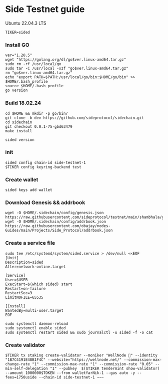 # Side Testnet guide

Ubuntu 22.04.3 LTS

~~~
TIKER=sided
~~~

### Install GO
~~~
ver="1.20.5"
wget "https://golang.org/dl/go$ver.linux-amd64.tar.gz"
sudo rm -rf /usr/local/go
sudo tar -C /usr/local -xzf "go$ver.linux-amd64.tar.gz"
rm "go$ver.linux-amd64.tar.gz"
echo "export PATH=$PATH:/usr/local/go/bin:$HOME/go/bin" >> $HOME/.bash_profile
source $HOME/.bash_profile
go version
~~~

### Build 18.02.24
~~~
cd $HOME && mkdir -p go/bin/
git clone -b dev https://github.com/sideprotocol/sidechain.git
cd sidechain
git checkout 0.0.1-75-gbd63479
make install
~~~
~~~
sided version
~~~

### init
```sided init WellNode --chain-id side-testnet-1
sided config chain-id side-testnet-1
$TIKER config keyring-backend test
```

### Create wallet
~~~
sided keys add wallet
~~~

### Download Genesis && addrbook
~~~
wget -O $HOME/.sidechain/config/genesis.json https://raw.githubusercontent.com/sideprotocol/testnet/main/shambhala/genesis.json 
wget -O $HOME/.sidechain/config/addrbook.json https://raw.githubusercontent.com/obajay/nodes-Guides/main/Projects/Side_Protocol/addrbook.json
~~~

### Create a service file
~~~
sudo tee /etc/systemd/system/sided.service > /dev/null <<EOF
[Unit]
Description=sided
After=network-online.target

[Service]
User=$USER
ExecStart=$(which sided) start
Restart=on-failure
RestartSec=3
LimitNOFILE=65535

[Install]
WantedBy=multi-user.target
EOF
~~~
~~~
sudo systemctl daemon-reload
sudo systemctl enable sided
sudo systemctl restart sided && sudo journalctl -u sided -f -o cat
~~~

### Create validator
~~~
$TIKER tx staking create-validator --moniker "WellNode 🦁" --identity "1B7C4191E48B1F4C" --website="https://wellnode.net/" --commission-max-change-rate "1" --commission-max-rate "1" --commission-rate "0.05" --min-self-delegation "1" --pubkey  $($TIKER tendermint show-validator) --amount 1000000$TOKEN --from walletYarNik-1 --gas auto -y --fees=1750uside --chain-id side-testnet-1 ~~~


